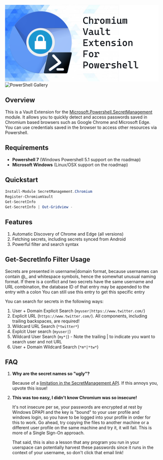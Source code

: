 ![Banner](images/banner.png)
![PowerShell Gallery](https://img.shields.io/powershellgallery/dt/SecretManagement.Chromium?label=Powershell%20Gallery&logo=powershell)
## Overview
This is a Vault Extension for the [Microsoft.Powershell.SecretManagement](https://github.com/powershell/secretmanagement) module. It allows you to quickly detect and access passwords saved in Chromium based browsers such as Google Chrome and Microsoft Edge. You can use credentials saved in the browser to access other resources via Powershell.

## Requirements
- **Powershell 7** (Windows Powershell 5.1 support on the roadmap)
- **Microsoft Windows** (Linux/OSX support on the roadmap)

## Quickstart
```powershell
Install-Module SecretManagement.Chromium
Register-ChromiumVault
Get-SecretInfo
Get-SecretInfo | Out-Gridview -
```
## Features
1. Automatic Discovery of Chrome and Edge (all versions)
1. Fetching secrets, including secrets synced from Android
1. Powerful filter and search syntax

## Get-SecretInfo Filter Usage
Secrets are presented in username|domain format, because usernames can contain @,\, and whitespace symbols, hence the somewhat unusual naming format.
If there is a conflict and two secrets have the same username and URL combination, the database ID of that entry may be appended to the entry with a colon
You can still use this entry to get this specific entry

You can search for secrets in the following ways:

1. User + Domain Explicit Search (`myuser|https://www.twitter.com/`)
1. Explicit URL (`https://www.twitter.com/`). All components, including trailing backspaces, are required!
1. Wildcard URL Search (`*twitter*`)
1. Explcit User search (`myuser|`)
1. Wildcard User Search (`my*|`) - Note the trailing | to indicate you want to search user and not URL 
1. User + Domain Wildcard Search (`*m*|*tw*`)

## FAQ
1. **Why are the secret names so "ugly"?**
   
   Because of a [limitation in the SecretManagement API](https://github.com/PowerShell/SecretManagement/issues/46). If this annoys you, upvote this issue!

1. **This was too easy, I didn't know Chromium was so insecure!**

    It's not insecure per se, your passwords are encrypted at rest by Windows DPAPI and the key is "bound" to your user profile and windows login, so you have to be logged into your profile in order for this to work. Go ahead, try copying the files to another machine or a different user profile on the same machine and try it, it will fail. This is more of a Single Sign-On approach.

    That said, this is also a lesson that any program you run in your userspace can potentially harvest these passwords since it runs in the context of your username, so don't click that email link!